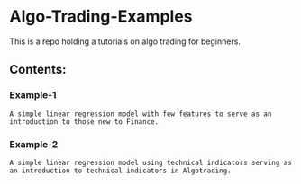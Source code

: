 # Algo-Trading-Examples
This is a repo holding a tutorials on algo trading for beginners.

## Contents:
  ### Example-1
    A simple linear regression model with few features to serve as an introduction to those new to Finance.
   
  ### Example-2
    A simple linear regression model using technical indicators serving as an introduction to technical indicators in Algotrading.
